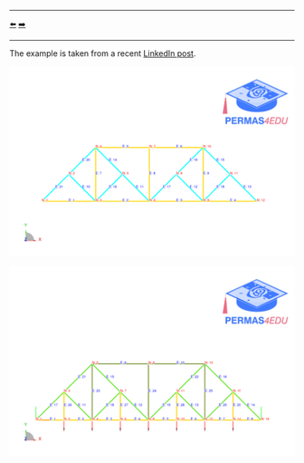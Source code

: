 ***
[⬅️](../033/README.md "Previous example")
[➡️](../035/README.md "Next example")
***

The example is taken from a recent [LinkedIn post](https://www.linkedin.com/posts/lonny-thompson_fea-of-the-baltimore-truss-bridge-activity-7372990702432968704-zgvo?utm_source=share&utm_medium=member_desktop&rcm=ACoAAAKPHp0BbZDYvs6O4FWW34in8GbmY8ZMl7Q).

![Simplified Baltimore Truss](simplified_baltimore_truss.png "Simplified Baltimore Truss structure")

![Baltimore Truss](baltimore_truss.png "Baltimore Truss structure")
